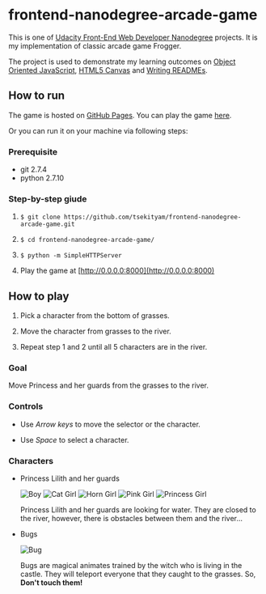frontend-nanodegree-arcade-game
===============================
This is one of [Udacity Front-End Web Developer Nanodegree](https://www.udacity.com/course/front-end-web-developer-nanodegree--nd001) projects. It is my implementation of classic arcade game Frogger.

The project is used to demonstrate my learning outcomes on [Object Oriented JavaScript](https://classroom.udacity.com/courses/ud015), [HTML5 Canvas](https://www.udacity.com/course/ud292-nd) and [Writing READMEs](https://www.udacity.com/course/ud777).

## How to run

The game is hosted on [GitHub Pages](https://pages.github.com). You can play the game [here](https://tsekityam.github.io/frontend-nanodegree-arcade-game/).

Or you can run it on your machine via following steps:

### Prerequisite
* git 2.7.4
* python 2.7.10

### Step-by-step giude
1. `$ git clone https://github.com/tsekityam/frontend-nanodegree-arcade-game.git`

2. `$ cd frontend-nanodegree-arcade-game/`

3. `$ python -m SimpleHTTPServer`

4. Play the game at [http://0.0.0.0:8000](http://0.0.0.0:8000)

## How to play

1. Pick a character from the bottom of grasses.

2. Move the character from grasses to the river.

3. Repeat step 1 and 2 until all 5 characters are in the river.

### Goal

Move Princess and her guards from the grasses to the river.

### Controls

* Use _Arrow keys_ to move the selector or the character.

* Use _Space_ to select a character.

### Characters

* Princess Lilith and her guards

  ![Boy](images/char-boy.png) ![Cat Girl](images/char-cat-girl.png) ![Horn Girl](images/char-horn-girl.png) ![Pink Girl](images/char-pink-girl.png) ![Princess Girl](images/char-princess-girl.png)

  Princess Lilith and her guards are looking for water. They are closed to the river, however, there is obstacles between them and the river...

* Bugs

  ![Bug](images/enemy-bug.png)

  Bugs are magical animates trained by the witch who is living in the castle. They will teleport everyone that they caught to the grasses. So, **Don't touch them!**
